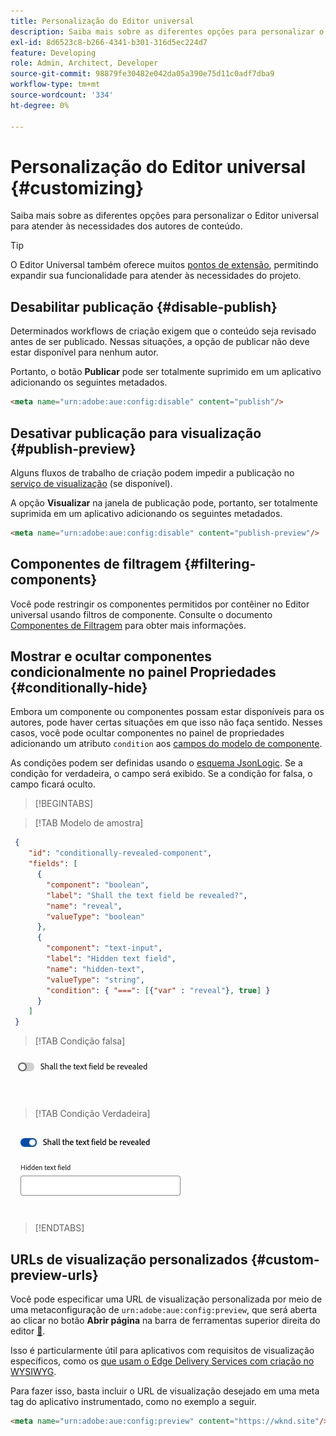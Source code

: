```yaml
---
title: Personalização do Editor universal
description: Saiba mais sobre as diferentes opções para personalizar o Editor universal para atender às necessidades dos autores de conteúdo.
exl-id: 8d6523c8-b266-4341-b301-316d5ec224d7
feature: Developing
role: Admin, Architect, Developer
source-git-commit: 98879fe30482e042da05a390e75d11c0adf7dba9
workflow-type: tm+mt
source-wordcount: '334'
ht-degree: 0%

---
```



# Personalização do Editor universal {#customizing}

Saiba mais sobre as diferentes opções para personalizar o Editor universal para atender às necessidades dos autores de conteúdo.

>[!TIP]
>
>O Editor Universal também oferece muitos [pontos de extensão](/help/implementing/universal-editor/extending.md), permitindo expandir sua funcionalidade para atender às necessidades do projeto.

## Desabilitar publicação {#disable-publish}

Determinados workflows de criação exigem que o conteúdo seja revisado antes de ser publicado. Nessas situações, a opção de publicar não deve estar disponível para nenhum autor.

Portanto, o botão **Publicar** pode ser totalmente suprimido em um aplicativo adicionando os seguintes metadados.

```html
<meta name="urn:adobe:aue:config:disable" content="publish"/>
```

## Desativar publicação para visualização {#publish-preview}

Alguns fluxos de trabalho de criação podem impedir a publicação no [serviço de visualização](/help/sites-cloud/authoring/sites-console/previewing-content.md) (se disponível).

A opção **Visualizar** na janela de publicação pode, portanto, ser totalmente suprimida em um aplicativo adicionando os seguintes metadados.

```html
<meta name="urn:adobe:aue:config:disable" content="publish-preview"/>
```

## Componentes de filtragem {#filtering-components}

Você pode restringir os componentes permitidos por contêiner no Editor universal usando filtros de componente. Consulte o documento [Componentes de Filtragem](/help/implementing/universal-editor/filtering.md) para obter mais informações.

## Mostrar e ocultar componentes condicionalmente no painel Propriedades {#conditionally-hide}

Embora um componente ou componentes possam estar disponíveis para os autores, pode haver certas situações em que isso não faça sentido. Nesses casos, você pode ocultar componentes no painel de propriedades adicionando um atributo `condition` aos [campos do modelo de componente](/help/implementing/universal-editor/field-types.md#fields).

As condições podem ser definidas usando o [esquema JsonLogic](https://jsonlogic.com/). Se a condição for verdadeira, o campo será exibido. Se a condição for falsa, o campo ficará oculto.

>[!BEGINTABS]

>[!TAB Modelo de amostra]

```json
 {
    "id": "conditionally-revealed-component",
    "fields": [
      {
        "component": "boolean",
        "label": "Shall the text field be revealed?",
        "name": "reveal",
        "valueType": "boolean"
      },
      {
        "component": "text-input",
        "label": "Hidden text field",
        "name": "hidden-text",
        "valueType": "string",
        "condition": { "===": [{"var" : "reveal"}, true] }
      }
    ]
 }
```

>[!TAB Condição falsa]

![Campo de texto oculto](assets/hidden.png)

>[!TAB Condição Verdadeira]

![Campo de texto mostrado](assets/shown.png)

>[!ENDTABS]

## URLs de visualização personalizados {#custom-preview-urls}

Você pode especificar uma URL de visualização personalizada por meio de uma metaconfiguração de `urn:adobe:aue:config:preview`, que será aberta ao clicar no botão **Abrir página** na barra de ferramentas superior direita do editor [&#128279;](/help/sites-cloud/authoring/universal-editor/navigation.md#universal-editor-toolbar).

Isso é particularmente útil para aplicativos com requisitos de visualização específicos, como os [que usam o Edge Delivery Services com criação no WYSIWYG](/help/edge/wysiwyg-authoring/authoring.md).

Para fazer isso, basta incluir o URL de visualização desejado em uma meta tag do aplicativo instrumentado, como no exemplo a seguir.

```html
<meta name="urn:adobe:aue:config:preview" content="https://wknd.site"/>
```

